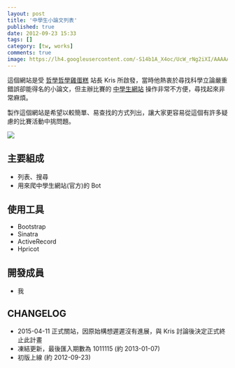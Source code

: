 ```yaml
---
layout: post
title: '中學生小論文列表'
published: true
date: 2012-09-23 15:33
tags: []
category: [tw, works]
comments: true
image: https://lh4.googleusercontent.com/-S14b1A_X4oc/UcW_rNg2iXI/AAAAAAAABW8/sab8CpczfRI/s640/junior_papers.png
---
```


這個網站是受 [哲學哲學雞蛋糕](http://cja.tw/) 站長 Kris 所啟發，當時他熱衷於尋找科學立論嚴重錯誤卻能得名的小論文，但主辦比賽的 [中學生網站](http://www.shs.edu.tw/) 操作非常不方便，尋找起來非常麻煩。

製作這個網站是希望以較簡單、易查找的方式列出，讓大家更容易從這個有許多疑慮的比賽活動中挑問題。

![](https://lh4.googleusercontent.com/-S14b1A_X4oc/UcW_rNg2iXI/AAAAAAAABW8/sab8CpczfRI/s640/junior_papers.png)

## 主要組成

* 列表、搜尋
* 用來爬中學生網站(官方)的 Bot

## 使用工具

* Bootstrap
* Sinatra
* ActiveRecord
* Hpricot

## 開發成員

* 我

## CHANGELOG

* 2015-04-11 正式關站，因原始構想遲遲沒有進展，與 Kris 討論後決定正式終止此計畫
* 凍結更新，最後匯入期數為 1011115 (約 2013-01-07)
* 初版上線 (約 2012-09-23)
